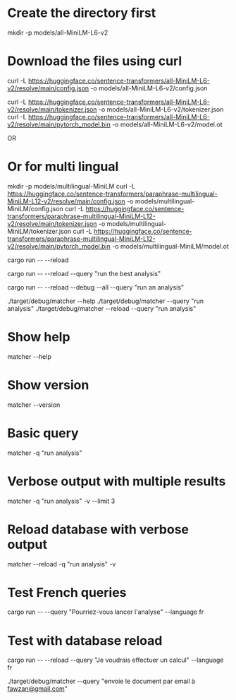 # Create the directory first
mkdir -p models/all-MiniLM-L6-v2

# Download the files using curl
curl -L https://huggingface.co/sentence-transformers/all-MiniLM-L6-v2/resolve/main/config.json -o models/all-MiniLM-L6-v2/config.json

curl -L https://huggingface.co/sentence-transformers/all-MiniLM-L6-v2/resolve/main/tokenizer.json -o models/all-MiniLM-L6-v2/tokenizer.json
curl -L https://huggingface.co/sentence-transformers/all-MiniLM-L6-v2/resolve/main/pytorch_model.bin -o models/all-MiniLM-L6-v2/model.ot

OR

# Or for multi lingual
mkdir -p models/multilingual-MiniLM
curl -L https://huggingface.co/sentence-transformers/paraphrase-multilingual-MiniLM-L12-v2/resolve/main/config.json -o models/multilingual-MiniLM/config.json
curl -L https://huggingface.co/sentence-transformers/paraphrase-multilingual-MiniLM-L12-v2/resolve/main/tokenizer.json -o models/multilingual-MiniLM/tokenizer.json
curl -L https://huggingface.co/sentence-transformers/paraphrase-multilingual-MiniLM-L12-v2/resolve/main/pytorch_model.bin -o models/multilingual-MiniLM/model.ot

cargo run -- --reload

cargo run -- --reload --query "run the best analysis"

cargo run -- --reload --debug --all --query "run an analysis"

./target/debug/matcher --help
./target/debug/matcher --query "run analysis"
./target/debug/matcher --reload --query "run analysis"

# Show help
matcher --help

# Show version
matcher --version

# Basic query
matcher -q "run analysis"

# Verbose output with multiple results
matcher -q "run analysis" -v --limit 3

# Reload database with verbose output
matcher --reload -q "run analysis" -v


# Test French queries
cargo run -- --query "Pourriez-vous lancer l'analyse" --language fr

# Test with database reload
cargo run -- --reload --query "Je voudrais effectuer un calcul" --language fr



./target/debug/matcher --query "envoie le document par email à fawzan@gmail.com"
